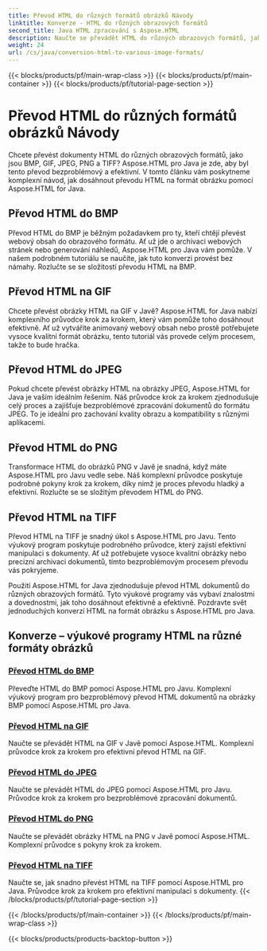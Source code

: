 ```yaml
---
title: Převod HTML do různých formátů obrázků Návody
linktitle: Konverze - HTML do různých obrazových formátů
second_title: Java HTML zpracování s Aspose.HTML
description: Naučte se převádět HTML do různých obrazových formátů, jako jsou BMP, GIF, JPEG, PNG a TIFF pomocí Aspose.HTML for Java. Tento obsáhlý návod se zabývá efektivním zpracováním dokumentů.
weight: 24
url: /cs/java/conversion-html-to-various-image-formats/
---
```


{{< blocks/products/pf/main-wrap-class >}}
{{< blocks/products/pf/main-container >}}
{{< blocks/products/pf/tutorial-page-section >}}

# Převod HTML do různých formátů obrázků Návody


Chcete převést dokumenty HTML do různých obrazových formátů, jako jsou BMP, GIF, JPEG, PNG a TIFF? Aspose.HTML pro Java je zde, aby byl tento převod bezproblémový a efektivní. V tomto článku vám poskytneme komplexní návod, jak dosáhnout převodu HTML na formát obrázku pomocí Aspose.HTML for Java. 

## Převod HTML do BMP

Převod HTML do BMP je běžným požadavkem pro ty, kteří chtějí převést webový obsah do obrazového formátu. Ať už jde o archivaci webových stránek nebo generování náhledů, Aspose.HTML pro Java vám pomůže. V našem podrobném tutoriálu se naučíte, jak tuto konverzi provést bez námahy. Rozlučte se se složitostí převodu HTML na BMP.

## Převod HTML na GIF

Chcete převést obrázky HTML na GIF v Javě? Aspose.HTML for Java nabízí komplexního průvodce krok za krokem, který vám pomůže toho dosáhnout efektivně. Ať už vytváříte animovaný webový obsah nebo prostě potřebujete vysoce kvalitní formát obrázku, tento tutoriál vás provede celým procesem, takže to bude hračka.

## Převod HTML do JPEG

Pokud chcete převést obrázky HTML na obrázky JPEG, Aspose.HTML for Java je vaším ideálním řešením. Náš průvodce krok za krokem zjednodušuje celý proces a zajišťuje bezproblémové zpracování dokumentů do formátu JPEG. To je ideální pro zachování kvality obrazu a kompatibility s různými aplikacemi.

## Převod HTML do PNG

Transformace HTML do obrázků PNG v Javě je snadná, když máte Aspose.HTML pro Javu vedle sebe. Náš komplexní průvodce poskytuje podrobné pokyny krok za krokem, díky nimž je proces převodu hladký a efektivní. Rozlučte se se složitým převodem HTML do PNG.

## Převod HTML na TIFF

Převod HTML na TIFF je snadný úkol s Aspose.HTML pro Javu. Tento výukový program poskytuje podrobného průvodce, který zajistí efektivní manipulaci s dokumenty. Ať už potřebujete vysoce kvalitní obrázky nebo precizní archivaci dokumentů, tímto bezproblémovým procesem převodu vás pokryjeme.

Použití Aspose.HTML for Java zjednodušuje převod HTML dokumentů do různých obrazových formátů. Tyto výukové programy vás vybaví znalostmi a dovednostmi, jak toho dosáhnout efektivně a efektivně. Pozdravte svět jednoduchých konverzí HTML na formát obrázku s Aspose.HTML pro Java.

## Konverze – výukové programy HTML na různé formáty obrázků
### [Převod HTML do BMP](./convert-html-to-bmp/)
Převeďte HTML do BMP pomocí Aspose.HTML pro Javu. Komplexní výukový program pro bezproblémový převod HTML dokumentů na obrázky BMP pomocí Aspose.HTML pro Java.
### [Převod HTML na GIF](./convert-html-to-gif/)
Naučte se převádět HTML na GIF v Javě pomocí Aspose.HTML. Komplexní průvodce krok za krokem pro efektivní převod HTML na GIF.
### [Převod HTML do JPEG](./convert-html-to-jpeg/)
Naučte se převádět HTML do JPEG pomocí Aspose.HTML pro Javu. Průvodce krok za krokem pro bezproblémové zpracování dokumentů.
### [Převod HTML do PNG](./convert-html-to-png/)
Naučte se převádět obrázky HTML na PNG v Javě pomocí Aspose.HTML. Komplexní průvodce s pokyny krok za krokem.
### [Převod HTML na TIFF](./convert-html-to-tiff/)
Naučte se, jak snadno převést HTML na TIFF pomocí Aspose.HTML pro Java. Průvodce krok za krokem pro efektivní manipulaci s dokumenty.
{{< /blocks/products/pf/tutorial-page-section >}}

{{< /blocks/products/pf/main-container >}}
{{< /blocks/products/pf/main-wrap-class >}}

{{< blocks/products/products-backtop-button >}}
